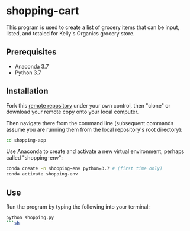 # shopping-cart

This program is used to create a list of grocery items that can be input, listed, and totaled for Kelly's Organics grocery store.

## Prerequisites

  + Anaconda 3.7
  + Python 3.7

## Installation

Fork this [remote repository](https://github.com/nyk89/shopping-cart) under your own control, then "clone" or download your remote copy onto your local computer.

Then navigate there from the command line (subsequent commands assume you are running them from the local repository's root directory):

```sh
cd shopping-app
```

Use Anaconda to create and activate a new virtual environment, perhaps called "shopping-env":

```sh
conda create -n shopping-env python=3.7 # (first time only)
conda activate shopping-env
```
## Use
Run the program by typing the following into your terminal:
```sh
python shopping.py
```sh
